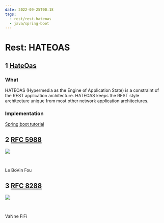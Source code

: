 ```yaml
---
date: 2022-09-25T00:18
tags:
  - rest/rest-hateoas
  - java/spring-boot
---
```


# Rest: HATEOAS

## 1 [HateOas]( https://restfulapi.net/hateoas/ )

### What

HATEOAS (Hypermedia as the Engine of Application State) is a constraint of the REST application architecture. HATEOAS keeps the REST style architecture unique from most other network application architectures.

### Implementation

[Spring boot tutorial](https://howtodoinjava.com/spring5/hateoas/spring-hateoas-tutorial/)

## 2 [RFC 5988](https://www.rfc-editor.org/rfc/rfc5988)
<img src="https://images.pexels.com/photos/2587312/pexels-photo-2587312.jpeg?auto=compress&cs=tinysrgb&fit=crop&h=627&w=1200"/>

$~$

Le BoVin Fou

## 3 [RFC 8288](https://www.rfc-editor.org/rfc/rfc8288)
<img src="./static/misc/fifi.jpeg"/>

$~$

VaNne FiFi


